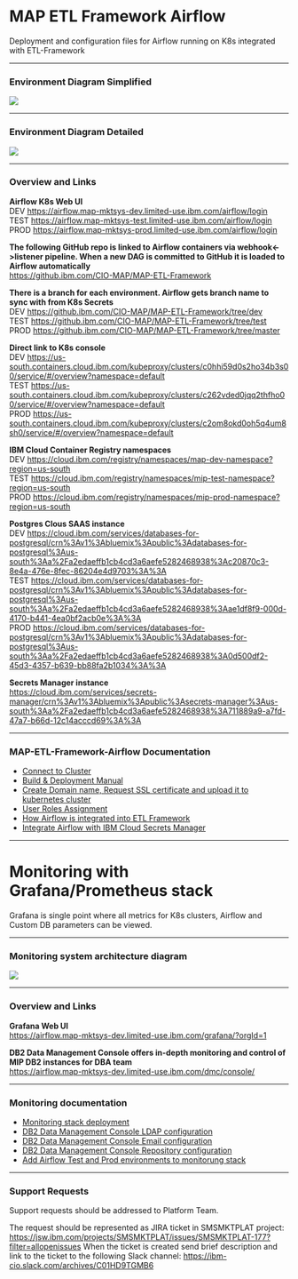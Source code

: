 # MAP ETL Framework Airflow

Deployment and configuration files for Airflow running on K8s integrated with ETL-Framework

---
### Environment Diagram Simplified
<img src="https://github.ibm.com/CIO-MAP/MAP-ETL-Framework-AirflowK8s/blob/master/diagrams/env_diagram_simplified.jpg">

---
### Environment Diagram Detailed
<img src="https://github.ibm.com/CIO-MAP/MAP-ETL-Framework-AirflowK8s/blob/master/diagrams/MIP_Environment_Diagram_Detailed.drawio.png">

---
### Overview and Links

**Airflow K8s Web UI**\
DEV https://airflow.map-mktsys-dev.limited-use.ibm.com/airflow/login \
TEST https://airflow.map-mktsys-test.limited-use.ibm.com/airflow/login \
PROD https://airflow.map-mktsys-prod.limited-use.ibm.com/airflow/login

**The following GitHub repo is linked to Airflow containers via webhook<->listener pipeline. When a new DAG is committed to GitHub it is loaded to Airflow automatically**\
https://github.ibm.com/CIO-MAP/MAP-ETL-Framework

**There is a branch for each environment. Airflow gets branch name to sync with from K8s Secrets** \
DEV https://github.ibm.com/CIO-MAP/MAP-ETL-Framework/tree/dev \
TEST https://github.ibm.com/CIO-MAP/MAP-ETL-Framework/tree/test \
PROD https://github.ibm.com/CIO-MAP/MAP-ETL-Framework/tree/master

**Direct link to K8s console**\
DEV https://us-south.containers.cloud.ibm.com/kubeproxy/clusters/c0hhi59d0s2ho34b3s00/service/#/overview?namespace=default \
TEST https://us-south.containers.cloud.ibm.com/kubeproxy/clusters/c262vded0jqq2thfho00/service/#/overview?namespace=default \
PROD https://us-south.containers.cloud.ibm.com/kubeproxy/clusters/c2om8okd0oh5q4um8sh0/service/#/overview?namespace=default

**IBM Cloud Container Registry namespaces** \
DEV https://cloud.ibm.com/registry/namespaces/map-dev-namespace?region=us-south \
TEST https://cloud.ibm.com/registry/namespaces/mip-test-namespace?region=us-south \
PROD https://cloud.ibm.com/registry/namespaces/mip-prod-namespace?region=us-south

**Postgres Clous SAAS instance** \
DEV https://cloud.ibm.com/services/databases-for-postgresql/crn%3Av1%3Abluemix%3Apublic%3Adatabases-for-postgresql%3Aus-south%3Aa%2Fa2edaeffb1cb4cd3a6aefe5282468938%3Ac20870c3-8e4a-476e-8fec-86204e4d9703%3A%3A \
TEST https://cloud.ibm.com/services/databases-for-postgresql/crn%3Av1%3Abluemix%3Apublic%3Adatabases-for-postgresql%3Aus-south%3Aa%2Fa2edaeffb1cb4cd3a6aefe5282468938%3Aae1df8f9-000d-4170-b441-4ea0bf2acb0e%3A%3A \
PROD https://cloud.ibm.com/services/databases-for-postgresql/crn%3Av1%3Abluemix%3Apublic%3Adatabases-for-postgresql%3Aus-south%3Aa%2Fa2edaeffb1cb4cd3a6aefe5282468938%3A0d500df2-45d3-4357-b639-bb88fa2b1034%3A%3A

**Secrets Manager instance** \
https://cloud.ibm.com/services/secrets-manager/crn%3Av1%3Abluemix%3Apublic%3Asecrets-manager%3Aus-south%3Aa%2Fa2edaeffb1cb4cd3a6aefe5282468938%3A711889a9-a7fd-47a7-b66d-12c14acccd69%3A%3A

---
### MAP-ETL-Framework-Airflow Documentation
- [Connect to Cluster](https://github.ibm.com/CIO-MAP/MAP-ETL-Framework-AirflowK8s/blob/master/docs/Connect%20to%20Cluster.md)
- [Build & Deployment Manual](https://github.ibm.com/CIO-MAP/MAP-ETL-Framework-AirflowK8s/blob/master/docs/Build%20%26%20Deployment%20Manual.md)
- [Create Domain name, Request SSL certificate and upload it to kubernetes cluster](https://github.ibm.com/CIO-MAP/MAP-ETL-Framework-AirflowK8s/blob/master/docs/Ingress%20SSL%20Certificates.md)
- [User Roles Assignment](https://github.ibm.com/CIO-MAP/MAP-ETL-Framework-AirflowK8s/blob/master/docs/User%20Roles%20Assignment.md)
- [How Airflow is integrated into ETL Framework](https://github.ibm.com/CIO-MAP/MAP-ETL-Framework-AirflowK8s/blob/master/docs/How%20Airflow%20is%20integrated%20into%20ETL%20Framework.md)
- [Integrate Airflow with IBM Cloud Secrets Manager](https://github.ibm.com/CIO-MAP/MAP-ETL-Framework-AirflowK8s/blob/master/docs/Integrate%20Airflow%20with%20IBM%20Cloud%20Secrets%20Manager.md)

---
# Monitoring with Grafana/Prometheus stack

Grafana is single point where all metrics for K8s clusters, Airflow and Custom DB parameters can be viewed.

---
### Monitoring system architecture diagram

<img src="https://github.ibm.com/CIO-MAP/MAP-ETL-Framework-AirflowK8s/blob/master/diagrams/MIP-Monitoring-Grafana.drawio.png">

---
### Overview and Links

**Grafana Web UI** \
https://airflow.map-mktsys-dev.limited-use.ibm.com/grafana/?orgId=1

**DB2 Data Management Console offers in-depth monitoring and control of MIP DB2 instances for DBA team** \
https://airflow.map-mktsys-dev.limited-use.ibm.com/dmc/console/

---
### Monitoring documentation

- [Monitoring stack deployment](https://github.ibm.com/CIO-MAP/MAP-ETL-Framework-AirflowK8s/blob/master/docs/Monitoring%20Stack%20Deployment.md)
- [DB2 Data Management Console LDAP configuration](https://github.ibm.com/CIO-MAP/MAP-ETL-Framework-AirflowK8s/blob/master/docs/DB2%20Data%20Management%20Console%20LDAP%20configuration.md)
- [DB2 Data Management Console Email configuration](https://github.ibm.com/CIO-MAP/MAP-ETL-Framework-AirflowK8s/blob/master/docs/DB2%20Data%20Management%20Console%20Email%20configuration.md)
- [DB2 Data Management Console Repository configuration](https://github.ibm.com/CIO-MAP/MAP-ETL-Framework-AirflowK8s/blob/master/docs/DB2%20Data%20Management%20Console%20Repository%20configuration.md)
- [Add Airflow Test and Prod environments to monitorung stack](https://github.ibm.com/CIO-MAP/MAP-ETL-Framework-AirflowK8s/blob/master/docs/Add%20Airflow%20Test%20and%20Prod%20to%20Grafana%26Prometheus.md)

---
### Support Requests

Support requests should be addressed to Platform Team.

The request should be represented as JIRA ticket in SMSMKTPLAT project: https://jsw.ibm.com/projects/SMSMKTPLAT/issues/SMSMKTPLAT-177?filter=allopenissues
When the ticket is created send brief description and link to the ticket to the following Slack channel: https://ibm-cio.slack.com/archives/C01HD9TGMB6